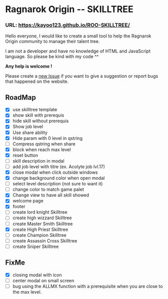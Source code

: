 # Ragnarok Origin -- SKILLTREE

### URL: https://kayoo123.github.io/ROO-SKILLTREE/

Hello everyone,
I would like to create a small tool to help the Ragnarok Origin community to manage their talent tree.

I am not a developer and have no knowledge of HTML and JavaScript language.
So please be kind with my code ^^


**Any help is welcome !**

Please create a [new Issue](https://github.com/kayoo123/ROO-SKILLTREE/issues) if you want to give a suggestion or report bugs that happened on the website.


## RoadMap

- [x] use skilltree template
- [x] show skill with prerequis
- [x] hide skill without prerequis 
- [x] Show job level
- [x] Use share ability
- [x] Hide param with 0 level in qstring
- [ ] Compress qstring when share
- [x] block when reach max level
- [x] reset button
- [ ] skill description in modal
- [ ] add job level with titre (ex. Acolyte job lvl.17)
- [x] close modal when click outside windows
- [x] change background color when open modal
- [ ] select level description (not sure to want it)
- [ ] change color to match game palet
- [x] Change view to have all skill showed
- [x] welcome page
- [x] footer
- [ ] create lord knight Skilltree
- [ ] create high wizzard Skilltree
- [ ] create Master Smith Skilltree 
- [x] create High Priest Skilltree
- [ ] create Champion Skilltree
- [ ] create Assassin Cross Skilltree
- [ ] create Sniper Skilltree

## FixMe

- [x] closing modal with icon
- [ ] center modal on small screen
- [ ] bug using the ALLMX function with a prerequisite when you are close to the max level.
